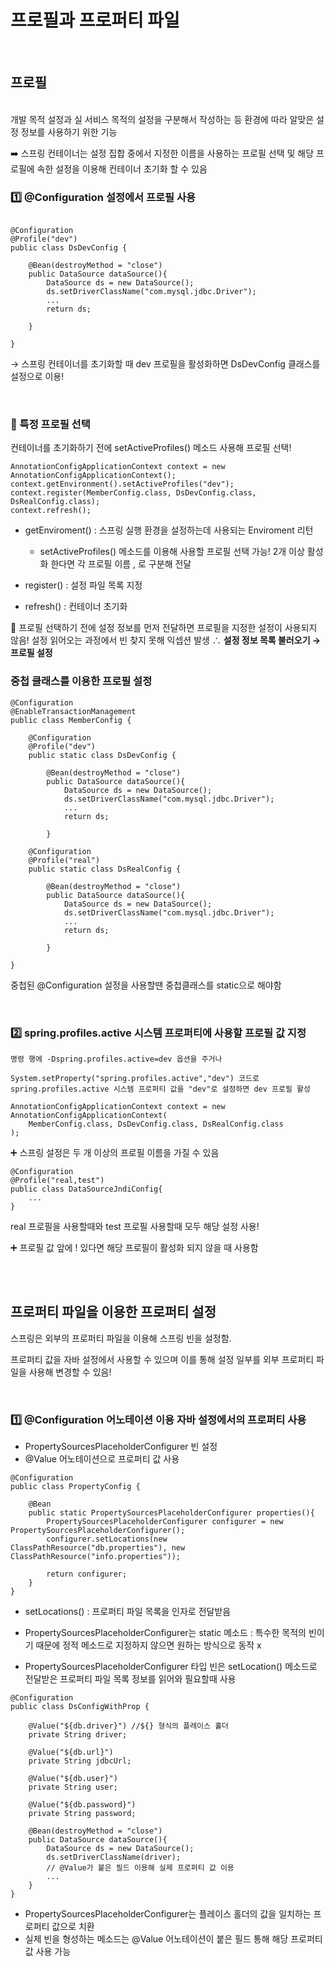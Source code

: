 # 프로필과 프로퍼티 파일

<br>

## 프로필

<br>
개발 목적 설정과 실 서비스 목적의 설정을 구분해서 작성하는  등 환경에 따라 알맞은 설정 정보를 사용하기 위한 기능

<br>

➡️ 스프링 컨테이너는 설정 집합 중에서 지정한 이름을 사용하는 프로필 선택 및 해당 프로필에 속한 설정을 이용해 컨테이너 초기화 할 수 있음

### 1️⃣ @Configuration 설정에서 프로필 사용

```

@Configuration
@Profile("dev")
public class DsDevConfig {

    @Bean(destroyMethod = "close")
    public DataSource dataSource(){
        DataSource ds = new DataSource();
        ds.setDriverClassName("com.mysql.jdbc.Driver");
        ...
        return ds;

    }

}

```

→ 스프링 컨테이너를 초기화할 때 dev 프로필을 활성화하면 DsDevConfig 클래스를 설정으로 이용!


<br>

### 🔎 특정 프로필 선택

컨테이너를 초기화하기 전에 setActiveProfiles() 메소드 사용해 프로필 선택!

```
AnnotationConfigApplicationContext context = new AnnotationConfigApplicationContext();
context.getEnvironment().setActiveProfiles("dev");
context.register(MemberConfig.class, DsDevConfig.class, DsRealConfig.class);
context.refresh();
```

- getEnviroment() : 스프링 실행 환경을 설정하는데 사용되는 Enviroment 리턴
    - setActiveProfiles() 메소드를 이용해 사용할 프로필 선택 가능! 2개 이상 활성화 한다면 각 프로필 이름 , 로 구분해 전달

- register() : 설정 파일 목록 지정
- refresh() : 컨테이너 초기화

📌 프로필 선택하기 전에 설정 정보를 먼저 전달하면 프로필을 지정한 설정이 사용되지 않음! 설정 읽어오는 과정에서 빈 찾지 못해 익셉션 발생 ∴ **설정 정보 목록 불러오기 → 프로필 설정**



### 중첩 클래스를 이용한 프로필 설정

```
@Configuration
@EnableTransactionManagement
public class MemberConfig {

    @Configuration
    @Profile("dev")
    public static class DsDevConfig {

        @Bean(destroyMethod = "close")
        public DataSource dataSource(){
            DataSource ds = new DataSource();
            ds.setDriverClassName("com.mysql.jdbc.Driver");
            ...
            return ds;

        }

    @Configuration
    @Profile("real")
    public static class DsRealConfig {

        @Bean(destroyMethod = "close")
        public DataSource dataSource(){
            DataSource ds = new DataSource();
            ds.setDriverClassName("com.mysql.jdbc.Driver");
            ...
            return ds;

        }

}
```
중첩된 @Configuration 설정을 사용할땐 중첩클래스를 static으로 해야함



<br>

### 2️⃣ spring.profiles.active 시스템 프로퍼티에 사용할 프로필 값 지정

```
명령 행에 -Dspring.profiles.active=dev 옵션을 주거나

System.setProperty("spring.profiles.active","dev") 코드로 
spring.profiles.active 시스템 프로퍼티 값을 "dev"로 설정하면 dev 프로필 활성

AnnotationConfigApplicationContext context = new AnnotationConfigApplicationContext(
    MemberConfig.class, DsDevConfig.class, DsRealConfig.class
);
```

➕ 스프링 설정은 두 개 이상의 프로필 이름을 가질 수 있음
```
@Configuration
@Profile("real,test")
public class DataSourceJndiConfig{
    ...
}
```
real 프로필을 사용할때와 test 프로필 사용할때 모두 해당 설정 사용!

➕ 프로필 값 앞에 ! 있다면 해당 프로필이 활성화 되지 않을 때 사용함

<br><br>

## 프로퍼티 파일을 이용한 프로퍼티 설정

스프링은 외부의 프로퍼티 파일을 이용해 스프링 빈을 설정함.

 프로퍼티 값을 자바 설정에서 사용할 수 있으며 이를 통해 설정 일부를 외부 프로퍼티 파일을 사용해 변경할 수 있음!


 <br>

 ### 1️⃣ @Configuration 어노테이션 이용 자바 설정에서의 프로퍼티 사용

- PropertySourcesPlaceholderConfigurer 빈 설정
- @Value 어노테이션으로 프로퍼티 값 사용


```
@Configuration
public class PropertyConfig {

    @Bean
    public static PropertySourcesPlaceholderConfigurer properties(){
        PropertySourcesPlaceholderConfigurer configurer = new PropertySourcesPlaceholderConfigurer();
        configurer.setLocations(new ClassPathResource("db.properties"), new ClassPathResource("info.properties"));

        return configurer;
    }
}
```
- setLocations() : 프로퍼티 파일 목록을 인자로 전달받음
- PropertySourcesPlaceholderConfigurer는 static 메소드 : 특수한 목적의 빈이기 때문에 정적 메소드로 지정하지 않으면 원하는 방식으로 동작 x

- PropertySourcesPlaceholderConfigurer 타입 빈은 setLocation() 메소드로 전달받은 프로퍼티 파일 목록 정보를 읽어와 필요할때 사용

```
@Configuration
public class DsConfigWithProp {

    @Value("${db.driver}") //${} 형식의 플레이스 홀더
    private String driver;

    @Value("${db.url}")
    private String jdbcUrl;

    @Value("${db.user}")
    private String user;

    @Value("${db.password}")
    private String password;

    @Bean(destroyMethod = "close")
    public DataSource dataSource(){
        DataSource ds = new DataSource();
        ds.setDriverClassName(driver);
        // @Value가 붙은 필드 이용해 실제 프로퍼티 값 이용
        ...
    }
}
```

- PropertySourcesPlaceholderConfigurer는 플레이스 홀더의 값을 일치하는 프로퍼티 값으로 치환
- 실제 빈을 형성하는 메소드는 @Value 어노테이션이 붙은 필드 통해 해당 프로퍼티 값 사용 가능